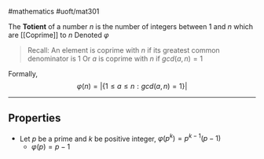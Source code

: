 #mathematics 
#uoft/mat301 


The **Totient** of a number $n$ is the number of integers between 1 and $n$ which are [[Coprime]] to $n$
	Denoted $\varphi$

> Recall:
> 	An element is coprime with $n$ if its greatest common denominator is 1
> 	Or $a$ is coprime with $n$ if $gcd(a,n)=1$ 

Formally,
$$\varphi(n)=|\{1\leq a \leq n:gcd(a,n)=1\}|$$

---
## Properties
- Let $p$ be a prime and $k$ be positive integer, $\varphi(p^{k})=p^{k-1}(p-1)$
	- $\varphi(p)=p-1$
